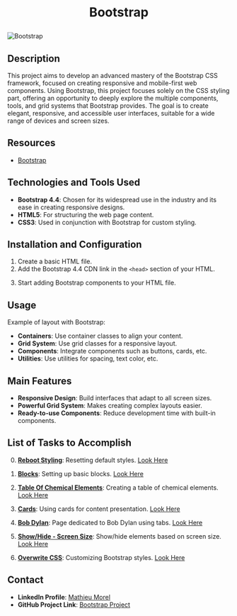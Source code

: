 # <p align="center">Bootstrap</p>

![Bootstrap](https://www.etatvasoft.com/insights/wp-content/uploads/2017/02/b-thumb-img9.jpg)

## Description
This project aims to develop an advanced mastery of the Bootstrap CSS framework, focused on creating responsive and mobile-first web components. Using Bootstrap, this project focuses solely on the CSS styling part, offering an opportunity to deeply explore the multiple components, tools, and grid systems that Bootstrap provides. The goal is to create elegant, responsive, and accessible user interfaces, suitable for a wide range of devices and screen sizes.

## Resources
- [Bootstrap](https://getbootstrap.com/docs/4.4/getting-started/introduction/)

## Technologies and Tools Used
- **Bootstrap 4.4**: Chosen for its widespread use in the industry and its ease in creating responsive designs.
- **HTML5**: For structuring the web page content.
- **CSS3**: Used in conjunction with Bootstrap for custom styling.

## Installation and Configuration
1. Create a basic HTML file.
2. Add the Bootstrap 4.4 CDN link in the `<head>` section of your HTML.


<link rel="stylesheet" href="https://stackpath.bootstrapcdn.com/bootstrap/4.4.1/css/bootstrap.min.css">


3. Start adding Bootstrap components to your HTML file.

## Usage
Example of layout with Bootstrap:

- **Containers**: Use container classes to align your content.
- **Grid System**: Use grid classes for a responsive layout.
- **Components**: Integrate components such as buttons, cards, etc.
- **Utilities**: Use utilities for spacing, text color, etc.

## Main Features
- **Responsive Design**: Build interfaces that adapt to all screen sizes.
- **Powerful Grid System**: Makes creating complex layouts easier.
- **Ready-to-use Components**: Reduce development time with built-in components.

## List of Tasks to Accomplish
0. [**Reboot Styling**](https://github.com/MathieuMorel62/holbertonschool-web_front_end/blob/main/Bootstrap/0-index.html): Resetting default styles. [Look Here](https://mathieumorel62.github.io/holbertonschool-web_front_end/Bootstrap/0-index.html)
1. [**Blocks**](https://github.com/MathieuMorel62/holbertonschool-web_front_end/blob/main/Bootstrap/1-index.html): Setting up basic blocks. [Look Here](https://mathieumorel62.github.io/holbertonschool-web_front_end/Bootstrap/1-index.html)
2. [**Table Of Chemical Elements**](https://github.com/MathieuMorel62/holbertonschool-web_front_end/blob/main/Bootstrap/2-index.html): Creating a table of chemical elements. [Look Here](https://mathieumorel62.github.io/holbertonschool-web_front_end/Bootstrap/2-index.html)
3. [**Cards**](https://github.com/MathieuMorel62/holbertonschool-web_front_end/blob/main/Bootstrap/3-index.html): Using cards for content presentation. [Look Here](https://mathieumorel62.github.io/holbertonschool-web_front_end/Bootstrap/3-index.html)
4. [**Bob Dylan**](https://github.com/MathieuMorel62/holbertonschool-web_front_end/blob/main/Bootstrap/4-index.html): Page dedicated to Bob Dylan using tabs. [Look Here](https://mathieumorel62.github.io/holbertonschool-web_front_end/Bootstrap/4-index.html)
5. [**Show/Hide - Screen Size**](https://github.com/MathieuMorel62/holbertonschool-web_front_end/blob/main/Bootstrap/5-index.html): Show/hide elements based on screen size. [Look Here](https://mathieumorel62.github.io/holbertonschool-web_front_end/Bootstrap/5-index.html)

6. [**Overwrite CSS**](https://github.com/MathieuMorel62/holbertonschool-web_front_end/blob/main/Bootstrap/6-styles.css): Customizing Bootstrap styles​​. [Look Here](https://mathieumorel62.github.io/holbertonschool-web_front_end/Bootstrap/6-index.html)

## Contact
- **LinkedIn Profile**: [Mathieu Morel]((https://www.linkedin.com/in/mathieu-morel-9ab457261/))
- **GitHub Project Link**: [Bootstrap Project](https://github.com/MathieuMorel62/holbertonschool-web_front_end/tree/main/Bootstrap)
